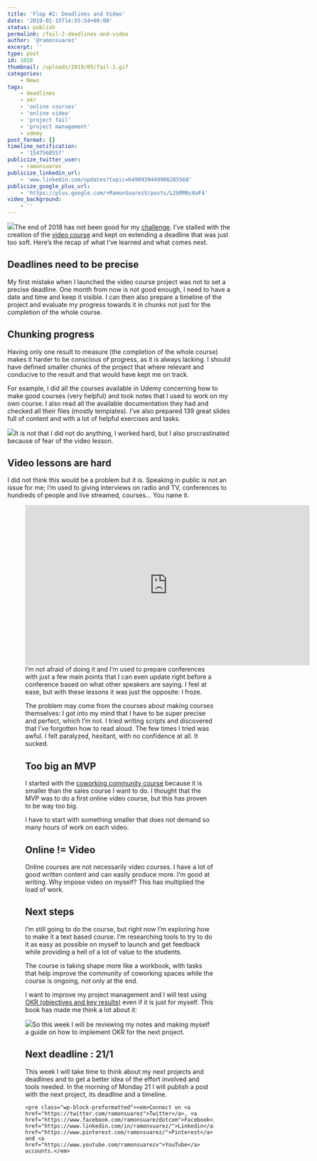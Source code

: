 ```yaml
---
title: 'Flop #2: Deadlines and Video'
date: '2019-01-15T14:55:54+00:00'
status: publish
permalink: /fail-2-deadlines-and-video
author: '@ramonsuarez'
excerpt: ''
type: post
id: 1018
thumbnail: /uploads/2019/05/fail-1.gif
categories: 
    - News
tags:
    - deadlines
    - okr
    - 'online courses'
    - 'online video'
    - 'project fail'
    - 'project management'
    - udemy
post_format: []
timeline_notification:
    - '1547560557'
publicize_twitter_user:
    - ramonsuarez
publicize_linkedin_url:
    - 'www.linkedin.com/updates?topic=6490939449986285568'
publicize_google_plus_url:
    - 'https://plus.google.com/+RamonSuarezV/posts/L2bRM6c8aF4'
video_background:
    - ''
---
```

![](/uploads/2019/01/fail.gif)</div>The end of 2018 has not been good for my [challenge](https://ramonsuarez.com/challenge-projects/). I’ve stalled with the creation of the [video course](https://ramonsuarez.com/new-project-coworking-course/) and kept on extending a deadline that was just too soft. Here’s the recap of what I’ve learned and what comes next.

Deadlines need to be precise
----------------------------

My first mistake when I launched the video course project was not to set a precise deadline. One month from now is not good enough, I need to have a date and time and keep it visible. I can then also prepare a timeline of the project and evaluate my progress towards it in chunks not just for the completion of the whole course.

Chunking progress
-----------------

Having only one result to measure (the completion of the whole course) makes it harder to be conscious of progress, as it is always lacking. I should have defined smaller chunks of the project that where relevant and conducive to the result and that would have kept me on track.

For example, I did all the courses available in Udemy concerning how to make good courses (very helpful) and took notes that I used to work on my own course. I also read all the available documentation they had and checked all their files (mostly templates). I’ve also prepared 139 great slides full of content and with a lot of helpful exercises and tasks.

![](/uploads/2019/01/slides-coworking-course.png)It is not that I did not do anything, I worked hard, but I also procrastinated because of fear of the video lesson.

Video lessons are hard
----------------------

I did not think this would be a problem but it is. Speaking in public is not an issue for me; I’m used to giving interviews on radio and TV, conferences to hundreds of people and live streamed, courses… You name it.

<figure class="wp-block-embed-youtube wp-block-embed is-type-video is-provider-youtube wp-embed-aspect-16-9 wp-has-aspect-ratio"><div class="wp-block-embed__wrapper"><span class="embed-youtube" style="text-align:center; display: block;"><iframe allowfullscreen="true" class="youtube-player" height="360" loading="lazy" sandbox="allow-scripts allow-same-origin allow-popups allow-presentation" src="https://www.youtube.com/embed/sYqqrr5bFEo?version=3&rel=1&showsearch=0&showinfo=1&iv_load_policy=1&fs=1&hl=en-US&autohide=2&wmode=transparent" style="border:0;" width="640"></iframe></span></div>I’m not afraid of doing it and I’m used to prepare conferences with just a few main points that I can even update right before a conference based on what other speakers are saying. I feel at ease, but with these lessons it was just the opposite: I froze.

The problem may come from the courses about making courses themselves: I got into my mind that I have to be super precise and perfect, which I’m not. I tried writing scripts and discovered that I’ve forgotten how to read aloud. The few times I tried was awful. I felt paralyzed, hesitant, with no confidence at all. It sucked.

Too big an MVP
--------------

I started with the [coworking community course](https://www.coworkinghandbook.com/coworking-community-course-draft/) because it is smaller than the sales course I want to do. I thought that the MVP was to do a first online video course, but this has proven to be way too big.

I have to start with something smaller that does not demand so many hours of work on each video.

Online != Video
---------------

Online courses are not necessarily video courses. I have a lot of good written content and can easily produce more. I’m good at writing. Why impose video on myself? This has multiplied the load of work.

Next steps
----------

I’m still going to do the course, but right now I’m exploring how to make it a text based course. I’m researching tools to try to do it as easy as possible on myself to launch and get feedback while providing a hell of a lot of value to the students.

The course is taking shape more like a workbook, with tasks that help improve the community of coworking spaces while the course is ongoing, not only at the end.

I want to improve my project management and I will test using [OKR (objectives and key results)](https://amzn.to/2ssdiKh) even if it is just for myself. This book has made me think a lot about it:

[![](/uploads/2019/01/measure-what-matters-okr.jpg)](https://amzn.to/2ssdiKh)So this week I will be reviewing my notes and making myself a guide on how to implement OKR for the next project.

Next deadline : 21/1
--------------------

This week I will take time to think about my next projects and deadlines and to get a better idea of the effort involved and tools needed. In the morning of Monday 21 I will publish a post with the next project, its deadline and a timeline.

```
<pre class="wp-block-preformatted"><em>Connect on <a href="https://twitter.com/ramonsuarez">Twitter</a>, <a href="https://www.facebook.com/ramonsuarezdotcom">Facebook</a>, <a href="https://www.linkedin.com/in/ramonsuarez/">Linkedin</a>, <a href="https://www.pinterest.com/ramonsuarez/">Pinterest</a>, and <a href="https://www.youtube.com/ramonsuarezv">YouTube</a> accounts.</em>
```